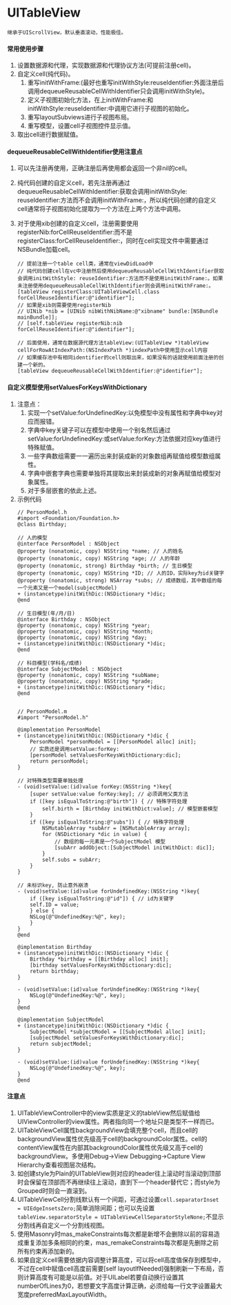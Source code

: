 # UITableView
	继承于UIScrollView，默认垂直滚动，性能极佳。
    
#### 常用使用步骤
1. 设置数据源和代理，实现数据源和代理协议方法(可提前注册cell)。
2. 自定义cell(纯代码)。
	1. 重写initWithFrame:(最好也重写initWithStyle:reuseIdentifier:外面注册后调用dequeueReusableCellWithIdentifier只会调用initWithStyle)。
	2. 定义子视图初始化方法，在上initWithFrame:和initWithStyle:reuseIdentifier:中调用它进行子视图的初始化。
	3. 重写layoutSubviews进行子视图布局。
	4. 重写模型，设置cell子视图控件显示值。
3. 取出cell进行数据赋值。

#### dequeueReusableCellWithIdentifier使用注意点
1. 可以先注册再使用，正确注册后再使用都会返回一个非nil的cell。
2. 纯代码创建的自定义cell，若先注册再通过dequeueReusableCellWithIdentifier:获取会调用initWithStyle: reuseIdentifier:方法而不会调用initWithFrame:，所以纯代码创建的自定义cell通常将子视图初始化提取为一个方法在上两个方法中调用。
3. 对于使用xib创建的自定义cell，注册需要使用registerNib:forCellReuseIdentifier:而不是registerClass:forCellReuseIdentifier:，同时在cell实现文件中需要通过NSBundle加载cell。
	
	```
	// 提前注册一个table cell类，通常在viewDidLoad中
	// 纯代码创建cell在vc中注册然后使用dequeueReusableCellWithIdentifier获取会调用initWithStyle: reuseIdentifier:方法而不是使用initWithFrame:。如果未注册使用dequeueReusableCellWithIdentifier则会调用initWithFrame:。
	[tableView registerClass:UITableViewCell.class forCellReuseIdentifier:@"identifier"];
	// 如果是xib则需要使用registerNib
	// UINib *nib = [UINib nibWithNibName:@"xibname" bundle:[NSBundle mainBundle]];
	// [self.tableView registerNib:nib forCellReuseIdentifier:@"identifier"];
	
	// 后面使用，通常在数据源代理方法tableView:(UITableView *)tableView cellForRowAtIndexPath:(NSIndexPath *)indexPath中使用显示cell内容
	// 如果缓存池中有相同identifier的cell则取出来，如果没有的话就使用前面注册的创建一个新的。
	[tableView dequeueReusableCellWithIdentifier:@"identifier"];
	```
	
#### 自定义模型使用setValuesForKeysWithDictionary
1. 注意点：
	1. 实现一个setValue:forUndefinedKey:以免模型中没有属性和字典中key对应而报错。
	2. 字典中key关键子可以在模型中使用一个别名然后通过setValue:forUndefinedKey:或setValue:forKey:方法依据对应key值进行特殊赋值。
	3. 一些字典数组需要一一遍历出来封装成新的对象数组再赋值给模型数组属性。
	4. 字典中嵌套字典也需要单独将其提取出来封装成新的对象再赋值给模型对象属性。
	5. 对于多层嵌套的依此上述。
2. 示例代码
	```
	// PersonModel.h
	#import <Foundation/Foundation.h>
	@class Birthday;
	
	// 人的模型
	@interface PersonModel : NSObject
	@property (nonatomic, copy) NSString *name; // 人的姓名
	@property (nonatomic, copy) NSString *age; // 人的年龄
	@property (nonatomic, strong) Birthday *birth; // 生日模型
	@property (nonatomic, copy) NSString *ID; // 人的ID，实际key为id关键字
	@property (nonatomic, strong) NSArray *subs; // 成绩数组，其中数组的每一个元素又是一个model(subjectModel)
	+ (instancetype)initWithDic:(NSDictionary *)dic;
	@end
	
	// 生日模型(年/月/日)
	@interface Birthday : NSObject
	@property (nonatomic, copy) NSString *year;
	@property (nonatomic, copy) NSString *month;
	@property (nonatomic, copy) NSString *day;
	+ (instancetype)initWithDic:(NSDictionary *)dic;
	@end
	
	// 科目模型(学科名/成绩)
	@interface SubjectModel : NSObject
	@property (nonatomic, copy) NSString *subName;
	@property (nonatomic, copy) NSString *grade;
	+ (instancetype)initWithDic:(NSDictionary *)dic;
	@end
	
	
	// PersonModel.m
	#import "PersonModel.h"

	@implementation PersonModel
	+ (instancetype)initWithDic:(NSDictionary *)dic {
		PersonModel *personModel = [[PersonModel alloc] init];
		// 实质还是调用setValue:forKey:
    	[personModel setValuesForKeysWithDictionary:dic];
    	return personModel;
	}
	
	// 对特殊类型需要单独处理
	- (void)setValue:(id)value forKey:(NSString *)key{
	    [super setValue:value forKey:key]; // 必须调用父类方法
	    if ([key isEqualToString:@"birth"]) { // 特殊字符处理
	        self.birth = [Birthday initWithDict:value]; // 模型嵌套模型
	    }
	    if ([key isEqualToString:@"subs"]) { // 特殊字符处理
	        NSMutableArray *subArr = [NSMutableArray array];
	        for (NSDictionary *dic in value) {
	            // 数组的每一元素是一个SubjectModel 模型
	            [subArr addObject:[SubjectModel initWithDict: dic]];
	        }
	        self.subs = subArr;
	    }
	}
	
	// 未标识key, 防止意外崩溃
	- (void)setValue:(id)value forUndefinedKey:(NSString *)key{
		if ([key isEqualToString:@"id"]) { // id为关键字
        self.ID = value;
    	} else {
        NSLog(@"UndefinedKey:%@", key);
    	}
	}
	@end
	
	@implementation Birthday
	+ (instancetype)initWithDic:(NSDictionary *)dic {
		Birthday *birthday = [[Birthday alloc] init];
    	[birthday setValuesForKeysWithDictionary:dic];
    	return birthday;
	}
	
	- (void)setValue:(id)value forUndefinedKey:(NSString *)key{
	    NSLog(@"UndefinedKey:%@", key);
	}
	@end
	
	@implementation SubjectModel
	+ (instancetype)initWithDic:(NSDictionary *)dic {
		SubjectModel *subjectModel = [[SubjectModel alloc] init];
    	[subjectModel setValuesForKeysWithDictionary:dic];
    	return subjectModel;
	}
	
	- (void)setValue:(id)value forUndefinedKey:(NSString *)key{
		NSLog(@"UndefinedKey:%@", key);
	}
	@end	
	``` 

#### 注意点
1. UITableViewController中的view实质是定义的tableView然后赋值给UIViewController的view属性。两者指向同一个地址只是类型不一样而已。
2. UITableViewCell属性backgroundView会填充整个cell，而且cell的backgroundView属性优先级高于cell的backgroundColor属性。cell的contentView属性在内部其backgroundColor属性优先级又高于cell的backgroundView。多使用Debug->View Debugging->Capture View Hierarchy查看视图层次结构。
3. 如创建style为Plain的UITableView则对应的header往上滚动时当滚动到顶部时会保留在顶部而不再继续往上滚动，直到下一个header替代它；而style为Grouped时则会一直滚到。
4. UITableViewCell分割线默认有一个间距，可通过设置`cell.separatorInset = UIEdgeInsetsZero;`简单消除间距；也可以先设置`tableView.separatorStyle = UITableViewCellSeparatorStyleNone;`不显示分割线再自定义一个分割线视图。
5. 使用Masonry时mas_makeConstraints每次都是新增不会删除以前的容易造成重复添加多条相同的约束，mas_remakeConstraints每次都是先删除之前所有约束再添加新的。
6. 如果自定义cell需要依据内容调整计算高度，可以将cell高度值保存到模型中，不过在cell中赋值cell高度前需要[self layoutIfNeeded]强制刷新一下布局，否则计算高度有可能是以前值。对于UILabel若要自动换行设置其numberOfLines为0，若想要文字高度计算正确，必须给每一行文字设置最大宽度preferredMaxLayoutWidth。		


